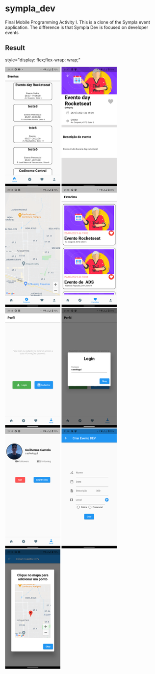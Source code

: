 # sympla_dev

Final Mobile Programming Activity I.
This is a clone of the Sympla event application. The difference is that Sympla Dev is focused on developer events

## Result
style="display: flex;flex-wrap: wrap;"
<div display="flex" flex-wrap="wrap" >
  <img src="/github/images/home_events.png" width="180">
  <img src="/github/images/event_description.png" width="180">
  <img src="/github/images/explore_events.png" width="180">
  <img src="/github/images/favorites_events.png" width="180">
  <img src="/github/images/profile_cadastro.png" width="180">
  <img src="/github/images/profile_login.png" width="180">
  <img src="/github/images/profile.png" width="180">
  <img src="/github/images/create_event.png" width="180">
  <img src="/github/images/create_event_point.png" width="180">
</div>


